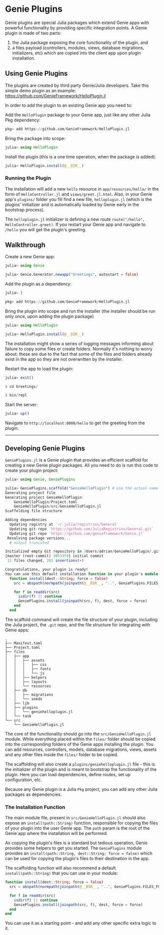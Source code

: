 # Genie Plugins

Genie plugins are special Julia packages which extend Genie apps with powerful  functionality by providing specific integration points. A Genie plugin is made of two parts:

1. the Julia package exposing the core functionality of the plugin, and
2. a files payload (controllers, modules, views, database migrations, initializers, etc) which are copied into the client app upon plugin installation.

## Using Genie Plugins

The plugins are created by third party Genie/Julia developers. Take this simple demo plugin as an example: <https://github.com/GenieFramework/HelloPlugin.jl>

In order to add the plugin to an existing Genie app you need to:

Add the `HelloPlugin` package to your Genie app, just like any other Julia Pkg dependency:
```julia
pkg> add https://github.com/GenieFramework/HelloPlugin.jl
```

Bring the package into scope:
```julia
julia> using HelloPlugin
```

Install the plugin (this is a one time operation, when the package is added):
```julia
julia> HelloPlugin.install(@__DIR__)
```

### Running the Plugin

The installation will add a new `hello` resource in `app/resources/hello/` in the form of `HelloController.jl` and `views/greet.jl.html`. Also, in your Genie app's `plugins/` folder you fill find a new file, `helloplugin.jl` (which is the plugins' initializer and is automatically loaded by Genie early in the bootstrap process).

The `helloplugin.jl` initializer is defining a new route `route("/hello", HelloController.greet)`. If you restart your Genie app and navigate to `/hello` you will get the plugin's greeting.

## Walkthrough

Create a new Genie app:

```julia
julia> using Genie

julia> Genie.Generator.newapp("Greetings", autostart = false)
```

Add the plugin as a dependency:

```julia
julia> ]

pkg> add https://github.com/GenieFramework/HelloPlugin.jl
```

Bring the plugin into scope and run the installer (the installer should be run only once, upon adding the plugin package)

```julia
julia> using HelloPlugin

julia> HelloPlugin.install(@__DIR__)
```

The installation might show a series of logging messages informing about failure to copy some files or create folders. Normally it's nothing to worry about: these are due to the fact that some of the files and folders already exist in the app so they are not overwritten by the installer.

Restart the app to load the plugin:

```julia
julia> exit()

$ cd Greetings/

$ bin/repl
```

Start the server:

```julia
julia> up()
```

Navigate to `http://localhost:8000/hello` to get the greeting from the plugin.

---

## Developing Genie Plugins

`GeniePlugins.jl` is a Genie plugin that provides an efficient scaffold for creating a new Genie plugin packages. All you need to do is run this code to create your plugin project:

```julia
julia> using Genie, GeniePlugins

julia> GeniePlugins.scaffold("GenieHelloPlugin") # use the actual name of your plugin
Generating project file
Generating project GenieHelloPlugin:
    GenieHelloPlugin/Project.toml
    GenieHelloPlugin/src/GenieHelloPlugin.jl
Scaffolding file structure

Adding dependencies
  Updating registry at `~/.julia/registries/General`
  Updating git-repo `https://github.com/JuliaRegistries/General.git`
  Updating git-repo `https://github.com/genieframework/Genie.jl`
 Resolving package versions...
  # output truncated

Initialized empty Git repository in /Users/adrian/GenieHelloPlugin/.git/
[master (root-commit) 30533f9] initial commit
 11 files changed, 261 insertions(+)

Congratulations, your plugin is ready!
You can use this default installation function in your plugin's module:
  function install(dest::String; force = false)
    src = abspath(normpath(joinpath(@__DIR__, "..", GeniePlugins.FILES_FOLDER)))

    for f in readdir(src)
      isdir(f) || continue
      GeniePlugins.install(joinpath(src, f), dest, force = force)
    end
  end
```

The scaffold command will create the file structure of your plugin, including the Julia project, the `.git` repo, and the file structure for integrating with Genie apps:

```
.
├── Manifest.toml
├── Project.toml
├── files
│   ├── app
│   │   ├── assets
│   │   │   ├── css
│   │   │   ├── fonts
│   │   │   └── js
│   │   ├── helpers
│   │   ├── layouts
│   │   └── resources
│   ├── db
│   │   ├── migrations
│   │   └── seeds
│   ├── lib
│   ├── plugins
│   │   └── geniehelloplugin.jl
│   └── task
└── src
    └── GenieHelloPlugin.jl
```

The core of the functionality should go into the `src/GenieHelloPlugin.jl` module. While everything placed within the `files/` folder should be copied into the corresponding folders of the Genie apps installing the plugin. You can add resources, controllers, models, database migrations, views, assets and any other files inside the `files/` folder to be copied.

The scaffolding will also create a `plugins/geniehelloplugin.jl` file - this is the initializer of the plugin and is meant to bootstrap the functionality of the plugin. Here you can load dependencies, define routes, set up configuration, etc.

Because any Genie plugin is a Julia `Pkg` project, you can add any other Julia packages as dependencies.

### The Installation Function

The main module file, present in `src/GenieHelloPlugin.jl` should also expose an `install(path::String)` function, responsible for copying the files of your plugin into the user Genie app. The `path` param is the root of the Genie app where the installation will be performed.

As copying the plugin's files is a standard but tedious operation, Genie provides some helpers to get you started. The `GeniePlugins` module provides an `install(path::String, dest::String; force = false)` which can be used for copying the plugin's files to their destination in the app.

The scaffolding function will also recommend a default `install(path::String)` that you can use in your module:

```julia
function install(dest::String; force = false)
  src = abspath(normpath(joinpath(@__DIR__, "..", GeniePlugins.FILES_FOLDER)))

  for f in readdir(src)
    isdir(f) || continue
    GeniePlugins.install(joinpath(src, f), dest, force = force)
  end
end
```

You can use it as a starting point - and add any other specific extra logic to it.
